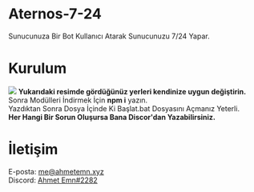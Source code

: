 # Aternos-7-24
Sunucunuza Bir Bot Kullanıcı Atarak Sunucunuzu 7/24 Yapar.

# Kurulum
<img style="" src="https://cdn.discordapp.com/attachments/902968664133890079/962056049521725450/unknown.png">
<strong>Yukarıdaki resimde gördüğünüz yerleri kendinize uygun değiştirin.</strong><br>
Sonra Modülleri İndirmek İçin <strong>npm i</strong> yazın.<br>
Yazdıktan Sonra Dosya İçinde Ki Başlat.bat Dosyasını Açmanız Yeterli.<br>
<strong>Her Hangi Bir Sorun Oluşursa Bana Discor'dan Yazabilirsiniz.</strong><br>

# İletişim
E-posta: <a href="mailto:me@ahmetemn.xyz">me@ahmetemn.xyz</a><br>
Discord: <a href="https://discord.com/users/827884661232500756">Ahmet Emn#2282</a>
